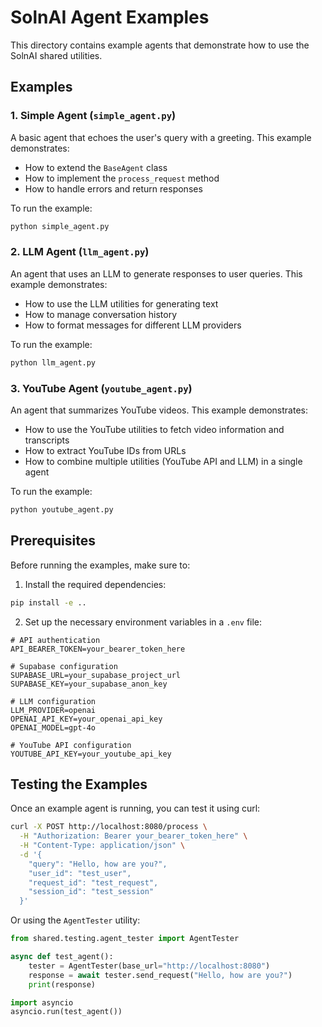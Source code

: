 # SolnAI Agent Examples

This directory contains example agents that demonstrate how to use the SolnAI shared utilities.

## Examples

### 1. Simple Agent (`simple_agent.py`)

A basic agent that echoes the user's query with a greeting. This example demonstrates:

- How to extend the `BaseAgent` class
- How to implement the `process_request` method
- How to handle errors and return responses

To run the example:

```bash
python simple_agent.py
```

### 2. LLM Agent (`llm_agent.py`)

An agent that uses an LLM to generate responses to user queries. This example demonstrates:

- How to use the LLM utilities for generating text
- How to manage conversation history
- How to format messages for different LLM providers

To run the example:

```bash
python llm_agent.py
```

### 3. YouTube Agent (`youtube_agent.py`)

An agent that summarizes YouTube videos. This example demonstrates:

- How to use the YouTube utilities to fetch video information and transcripts
- How to extract YouTube IDs from URLs
- How to combine multiple utilities (YouTube API and LLM) in a single agent

To run the example:

```bash
python youtube_agent.py
```

## Prerequisites

Before running the examples, make sure to:

1. Install the required dependencies:

```bash
pip install -e ..
```

2. Set up the necessary environment variables in a `.env` file:

```
# API authentication
API_BEARER_TOKEN=your_bearer_token_here

# Supabase configuration
SUPABASE_URL=your_supabase_project_url
SUPABASE_KEY=your_supabase_anon_key

# LLM configuration
LLM_PROVIDER=openai
OPENAI_API_KEY=your_openai_api_key
OPENAI_MODEL=gpt-4o

# YouTube API configuration
YOUTUBE_API_KEY=your_youtube_api_key
```

## Testing the Examples

Once an example agent is running, you can test it using curl:

```bash
curl -X POST http://localhost:8080/process \
  -H "Authorization: Bearer your_bearer_token_here" \
  -H "Content-Type: application/json" \
  -d '{
    "query": "Hello, how are you?",
    "user_id": "test_user",
    "request_id": "test_request",
    "session_id": "test_session"
  }'
```

Or using the `AgentTester` utility:

```python
from shared.testing.agent_tester import AgentTester

async def test_agent():
    tester = AgentTester(base_url="http://localhost:8080")
    response = await tester.send_request("Hello, how are you?")
    print(response)

import asyncio
asyncio.run(test_agent())
```
